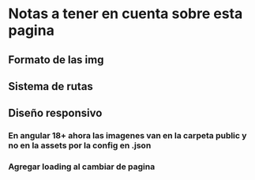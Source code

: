 


# Notas a tener en cuenta sobre esta pagina




## Formato de las img
## Sistema de rutas
## Diseño responsivo

### En angular 18+ ahora las imagenes van en la carpeta public y no en la assets por la config en .json

### Agregar loading al cambiar de pagina







